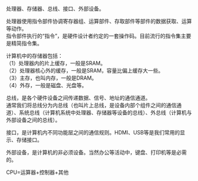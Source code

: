 处理器、存储器、总线、接口、外部设备。

处理器使用指令部件协调寄存器组、运算部件、存取部件等部件的数据获取、运算等动作。  
指令部件执行的“指令”，是硬件设计者约定的一套操作码。目前流行的指令集主要是精简指令集。

计算机中的存储器包括：  
（1）处理器内的片上缓存，一般是SRAM。  
（2）处理器核心外的缓存，一般是SRAM，容量比偏上缓存大一些。  
（3）主存，也叫内存，一般是DRAM。  
（4）外存，一般是磁盘、光盘等。  

总线，是各个硬件设备之间传递数据、信号、地址的通信通道。  
通常我们将总线分为内总线（也叫片上总线，是设备内部个组件之间的通信通道）、系统总线（计算机系统中处理器、存储器等设备的总线）、外总线（计算机与外部设备之间的总线）。

接口，是计算机内不同功能层之间的通信规则。HDMI、USB等是我们常用的显示、存储接口。

外部设备，是计算机的非必须设备。当然办公等活动中，键盘、打印机等是必需的。

CPU=运算器+控制器+其他